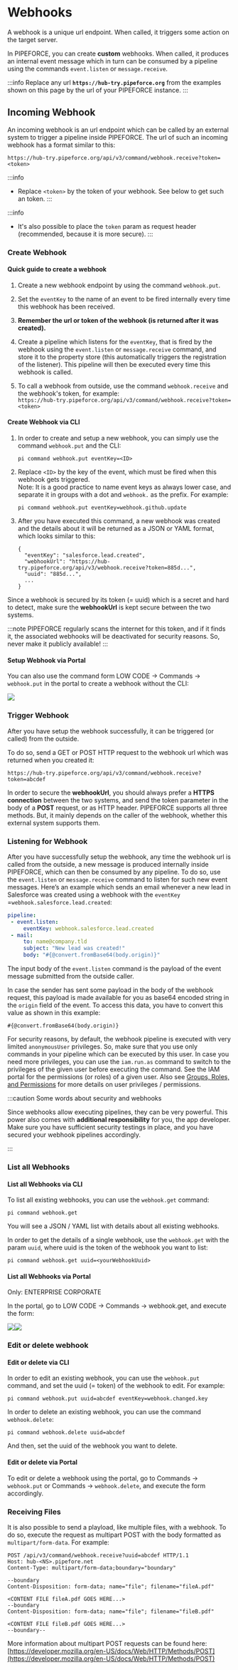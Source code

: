 # Webhooks

A webhook is a unique url endpoint. When called, it triggers some action on the target server.

In PIPEFORCE, you can create **custom** webhooks. When called, it produces an internal event message which in turn can be consumed by a pipeline using the commands `event.listen` or `message.receive`.

:::info
Replace any url **``https://hub-try.pipeforce.org``** from the examples shown on this page by the url of your PIPEFORCE instance.
:::
    
## Incoming Webhook

An incoming webhook is an url endpoint which can be called by an external system to trigger a pipeline inside PIPEFORCE. The url of such an incoming webhook has a format similar to this:

```
https://hub-try.pipeforce.org/api/v3/command/webhook.receive?token=<token>
```

:::info
*   Replace `<token>` by the token of your webhook. See below to get such an token.
:::

:::info
*   It's also possible to place the `token` param as request header (recommended, because it is more secure).
:::
    
### Create Webhook

#### Quick guide to create a webhook

1.  Create a new webhook endpoint by using the command `webhook.put`.
    
2.  Set the `eventKey` to the name of an event to be fired internally every time this webhook has been received.
    
3.  **Remember the url or token of the webhook (is returned after it was created).**
    
4.  Create a pipeline which listens for the `eventKey`, that is fired by the webhook using the `event.listen` or `message.receive` command, and store it to the property store (this automatically triggers the registration of the listener). This pipeline will then be executed every time this webhook is called.
    
5.  To call a webhook from outside, use the command `webhook.receive` and the webhook's token, for example:  
    `https://hub-try.pipeforce.org/api/v3/command/webhook.receive?token=<token>`

#### Create Webhook via CLI

1.  In order to create and setup a new webhook, you can simply use the command `webhook.put` and the CLI:
    
    ```
    pi command webhook.put eventKey=<ID>
    ```
    
2.  Replace `<ID>` by the key of the event, which must be fired when this webhook gets triggered.  
    Note: It is a good practice to name event keys as always lower case, and separate it in groups with a dot and `webhook.` as the prefix. For example:
    
    ```
    pi command webhook.put eventKey=webhook.github.update
    ```
    
3.  After you have executed this command, a new webhook was created and the details about it will be returned as a JSON or YAML format, which looks similar to this:
    
    ```
    {
      "eventKey": "salesforce.lead.created",
      "webhookUrl": "https://hub-try.pipeforce.org/api/v3/webhook.receive?token=885d...",
      "uuid": "885d...",
      ...
    }
    ```
    

Since a webhook is secured by its token (= uuid) which is a secret and hard to detect, make sure the **webhookUrl** is kept secure between the two systems.

:::note 
PIPEFORCE regularly scans the internet for this token, and if it finds it, the associated webhooks will be deactivated for security reasons. So, never make it publicly available!
:::

#### Setup Webhook via Portal

You can also use the command form LOW CODE → Commands → `webhook.put` in the portal to create a webhook without the CLI:

![](https://logabit.atlassian.net/wiki/download/attachments/2151288935/image-20211029-134322.png?api=v2)

### Trigger Webhook

After you have setup the webhook successfully, it can be triggered (or called) from the outside.

To do so, send a GET or POST HTTP request to the webhook url which was returned when you created it:

`https://hub-try.pipeforce.org/api/v3/command/webhook.receive?token=abcdef`

In order to secure the **webhookUrl**, you should always prefer a **HTTPS connection** between the two systems, and send the token parameter in the body of a **POST** request, or as HTTP header. PIPEFORCE supports all three methods. But, it mainly depends on the caller of the webhook, whether this external system supports them.

### Listening for Webhook

After you have successfully setup the webhook, any time the webhook url is called from the outside, a new message is produced internally inside PIPEFORCE, which can then be consumed by any pipeline. To do so, use the `event.listen` or `message.receive` command to listen for such new event messages. Here’s an example which sends an email whenever a new lead in Salesforce was created using a webhook with the `eventKey` =`webhook.salesforce.lead.created`:

```yaml
pipeline:
 - event.listen:
     eventKey: webhook.salesforce.lead.created
 - mail:
     to: name@company.tld
     subject: "New lead was created!"
     body: "#{@convert.fromBase64(body.origin)}"
```

The input body of the `event.listen` command is the payload of the event message submitted from the outside caller.

In case the sender has sent some payload in the body of the webhook request, this payload is made available for you as base64 encoded string in the `origin` field of the event. To access this data, you have to convert this value as shown in this example:

```
#{@convert.fromBase64(body.origin)}
```

For security reasons, by default, the webhook pipeline is executed with very limited `anonymousUser` privileges. So, make sure that you use only commands in your pipeline which can be executed by this user. In case you need more privileges, you can use the `iam.run.as` command to switch to the privileges of the given user before executing the command. See the IAM portal for the permissions (or roles) of a given user. Also see [Groups, Roles, and Permissions](https://logabit.atlassian.net/wiki/spaces/DEVEX/pages/2151288874/Groups%2C+Roles%2C+Permissions) for more details on user privileges / permissions.

:::caution Some words about security and webhooks

Since webhooks allow executing pipelines, they can be very powerful. This power also comes with **additional responsibility** for you, the app developer. Make sure you have sufficient security testings in place, and you have secured your webhook pipelines accordingly.

:::

### List all Webhooks

#### List all Webhooks via CLI

To list all existing webhooks, you can use the `webhook.get` command:

```
pi command webhook.get
```

You will see a JSON / YAML list with details about all existing webhooks.

In order to get the details of a single webhook, use the `webhook.get` with the param `uuid`, where uuid is the token of the webhook you want to list:

```
pi command webhook.get uuid=<yourWebhookUuid>
```

#### List all Webhooks via Portal

Only: ENTERPRISE CORPORATE

In the portal, go to LOW CODE → Commands → webhook.get, and execute the form:

![](https://logabit.atlassian.net/wiki/download/attachments/2151288935/image-20211029-140005.png?api=v2)![](https://logabit.atlassian.net/wiki/download/attachments/2151288935/image-20211029-140117.png?api=v2)

### Edit or delete webhook 

#### Edit or delete via CLI

In order to edit an existing webhook, you can use the `webhook.put` command, and set the uuid (= token) of the webhook to edit. For example:

```
pi command webhook.put uuid=abcdef eventKey=webhook.changed.key
```

In order to delete an existing webhook, you can use the command `webhook.delete`:

```
pi command webhook.delete uuid=abcdef
```

And then, set the uuid of the webhook you want to delete.

#### Edit or delete via Portal

To edit or delete a webhook using the portal, go to Commands → `webhook.put` or Commands -> `webhook.delete`, and execute the form accordingly.

### Receiving Files

It is also possible to send a playload, like multiple files, with a webhook. To do so, execute the request as multipart POST with the body formatted as `multipart/form-data`. For example:

```
POST /api/v3/command/webhook.receive?uuid=abcdef HTTP/1.1 
Host: hub-<NS>.pipefore.net
Content-Type: multipart/form-data;boundary="boundary" 

--boundary 
Content-Disposition: form-data; name="file"; filename="fileA.pdf" 

<CONTENT FILE fileA.pdf GOES HERE...>
--boundary 
Content-Disposition: form-data; name="file"; filename="fileB.pdf" 

<CONTENT FILE fileB.pdf GOES HERE...>
--boundary--
```

More information about multipart POST requests can be found here: [https://developer.mozilla.org/en-US/docs/Web/HTTP/Methods/POST](https://developer.mozilla.org/en-US/docs/Web/HTTP/Methods/POST)

